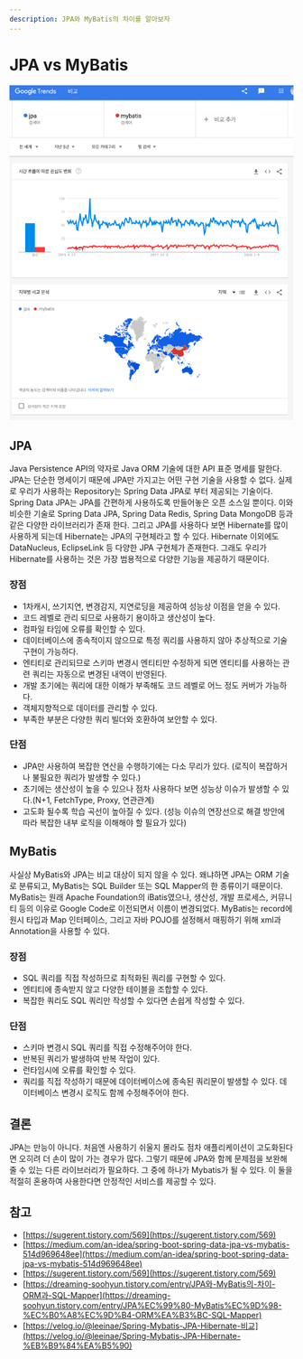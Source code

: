 ```yaml
---
description: JPA와 MyBatis의 차이를 알아보자
---
```


# JPA vs MyBatis

![](../../.gitbook/assets/jpa-mybatis-google-2020-09-25-01-30-57.png)

## JPA

Java Persistence API의 약자로 Java ORM 기술에 대한 API 표준 명세를 말한다. JPA는 단순한 명세이기 때문에 JPA만 가지고는 어떤 구현 기술을 사용할 수 없다. 실제로 우리가 사용하는 Repository는 Spring Data JPA로 부터 제공되는 기술이다. Spring Data JPA는 JPA를 간편하게 사용하도록 만들어놓은 오픈 소스일 뿐이다. 이와 비슷한 기술로 Spring Data JPA, Spring Data Redis, Spring Data MongoDB 등과 같은 다양한 라이브러리가 존재 한다. 그리고 JPA를 사용하다 보면 Hibernate를 많이 사용하게 되는데 Hibernate는 JPA의 구현체라고 할 수 있다. Hibernate 이외에도 DataNucleus, EclipseLink 등 다양한 JPA 구현체가 존재한다. 그래도 우리가 Hibernate를 사용하는 것은 가장 범용적으로 다양한 기능을 제공하기 때문이다.

### 장점

* 1차캐시, 쓰기지연, 변경감지, 지연로딩을 제공하여 성능상 이점을 얻을 수 있다.
* 코드 레벨로 관리 되므로 사용하기 용이하고 생산성이 높다.
* 컴파일 타임에 오류를 확인할 수 있다.
* 데이터베이스에 종속적이지 않으므로 특정 쿼리를 사용하지 않아 추상적으로 기술 구현이 가능하다.
* 엔티티로 관리되므로 스키마 변경시 엔티티만 수정하게 되면 엔티티를 사용하는 관련 쿼리는 자동으로 변경된 내역이 반영된다.
* 개발 초기에는 쿼리에 대한 이해가 부족해도 코드 레벨로 어느 정도 커버가 가능하다.
* 객체지향적으로 데이터를 관리할 수 있다.
* 부족한 부분은 다양한 쿼리 빌더와 호환하여 보안할 수 있다.

### 단점

* JPA만 사용하여 복잡한 연산을 수행하기에는 다소 무리가 있다. \(로직이 복잡하거나 불필요한 쿼리가 발생할 수 있다.\)
* 초기에는 생산성이 높을 수 있으나 점차 사용하다 보면 성능상 이슈가 발생할 수 있다.\(N+1, FetchType, Proxy, 연관관계\)
* 고도화 될수록 학습 곡선이 높아질 수 있다. \(성능 이슈의 연장선으로 해결 방안에 따라 복잡한 내부 로직을 이해해야 할 필요가 있다\)

## MyBatis

사실상 MyBatis와 JPA는 비교 대상이 되지 않을 수 있다. 왜냐하면 JPA는 ORM 기술로 분류되고, MyBatis는 SQL Builder 또는 SQL Mapper의 한 종류이기 때문이다. MyBatis는 원래 Apache Foundation의 iBatis였으나, 생산성, 개발 프로세스, 커뮤니티 등의 이유로 Google Code로 이전되면서 이름이 변경되었다. MyBatis는 record에 원시 타입과 Map 인터페이스, 그리고 자바 POJO를 설정해서 매핑하기 위해 xml과 Annotation을 사용할 수 있다.

### 장점

* SQL 쿼리를 직접 작성하므로 최적화된 쿼리를 구현할 수 있다.
* 엔티티에 종속받지 않고 다양한 테이블을 조합할 수 있다.
* 복잡한 쿼리도 SQL 쿼리만 작성할 수 있다면 손쉽게 작성할 수 있다.

### 단점

* 스키마 변경시 SQL 쿼리를 직접 수정해주어야 한다.
* 반복된 쿼리가 발생하여 반복 작업이 있다.
* 런타임시에 오류를 확인할 수 있다.
* 쿼리를 직접 작성하기 때문에 데이터베이스에 종속된 쿼리문이 발생할 수 있다. 데이터베이스 변경시 로직도 함께 수정해주어야 한다.

## 결론

JPA는 만능이 아니다. 처음엔 사용하기 쉬울지 몰라도 점차 애플리케이션이 고도화된다면 오히려 더 손이 많이 가는 경우가 많다. 그렇기 때문에 JPA와 함께 문제점을 보완해 줄 수 있는 다른 라이브러리가 필요하다. 그 중에 하나가 Mybatis가 될 수 있다. 이 둘을 적절히 혼용하여 사용한다면 안정적인 서비스를 제공할 수 있다.

## 참고

* [https://sugerent.tistory.com/569](https://sugerent.tistory.com/569)
* [https://medium.com/an-idea/spring-boot-spring-data-jpa-vs-mybatis-514d969648ee](https://medium.com/an-idea/spring-boot-spring-data-jpa-vs-mybatis-514d969648ee)
* [https://sugerent.tistory.com/569](https://sugerent.tistory.com/569)
* [https://dreaming-soohyun.tistory.com/entry/JPA와-MyBatis의-차이-ORM과-SQL-Mapper](https://dreaming-soohyun.tistory.com/entry/JPA%EC%99%80-MyBatis%EC%9D%98-%EC%B0%A8%EC%9D%B4-ORM%EA%B3%BC-SQL-Mapper)
* [https://velog.io/@leeinae/Spring-Mybatis-JPA-Hibernate-비교](https://velog.io/@leeinae/Spring-Mybatis-JPA-Hibernate-%EB%B9%84%EA%B5%90)

